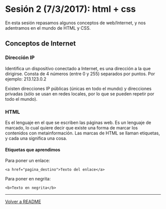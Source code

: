 # Sesión 2 (7/3/2017): html + css

En esta sesión repasamos algunos conceptos de web/Internet, y nos adentramos en el mundo de HTML y CSS.


## Conceptos de Internet


### Dirección IP

Identifica un dispositivo conectado a Internet, es una dirección a la que dirigirse. Consta de 4 números (entre 0 y 255) separados por puntos. Por ejemplo: 213.123.0.2

Existen direcciones IP públicas (únicas en todo el mundo) y direcciones privadas (sólo se usan en redes locales, por lo que se pueden repetir por todo el mundo).


### HTML

Es el lenguaje en el que se escriben las páginas web. Es un lenguaje de marcado, lo cual quiere decir que existe una forma de marcar los contenidos con metainformación. Las marcas de HTML se llaman etiquetas, y cada una significa una cosa.

#### Etiquetas que aprendimos

Para poner un enlace:

```
<a href="pagina_destino">Texto del enlace</a>
```

Para poner en negrita:

```
<b>Texto en negrita</b>
```

 
------------------------------------------------

[Volver a README](../README.md)
